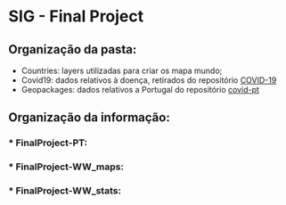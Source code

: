 # SIG - Final Project 

## Organização da pasta:
  * Countries: layers utilizadas para criar os mapa mundo;
  * Covid19: dados relativos à doença, retirados do repositório [COVID-19](https://github.com/CSSEGISandData/COVID-19)
  * Geopackages: dados relativos a Portugal do repositório [covid-pt](https://github.com/jgrocha/covid-pt)

## Organização da informação: 

### * FinalProject-PT:
### * FinalProject-WW_maps:
### * FinalProject-WW_stats:
